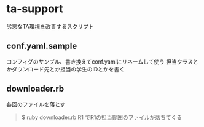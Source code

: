 # ta-support
劣悪なTA環境を改善するスクリプト

## conf.yaml.sample
コンフィグのサンプル、書き換えてconf.yamlにリネームして使う
担当クラスとかダウンロード先とか担当の学生のIDとかを書く

## downloader.rb
各回のファイルを落とす
> $ ruby downloader.rb R1
でR1の担当範囲のファイルが落ちてくる


